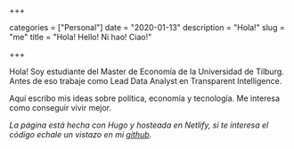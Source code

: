 +++ 

categories = ["Personal"]
date = "2020-01-13"
description = "Hola!"
slug = "me"
title = "Hola! Hello! Ni hao! Ciao!"

+++


Hola! Soy estudiante del Master de Economía de la Universidad de Tilburg. Antes de eso trabaje como Lead Data Analyst en Transparent Intelligence. 

Aquí escribo mis ideas sobre política, economía y tecnología. Me interesa como conseguir vivir mejor.

*La página está hecha con Hugo y hosteada en Netlify, si te interesa el código echale un vistazo en mi [github](https://github.com/jsameijeiras).*
